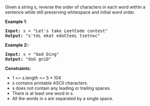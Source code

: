 Given a string s, reverse the order of characters in each word within a sentence while still preserving whitespace and initial word order.

**Example 1**:
<pre>
<b>Input:</b> s = "Let's take LeetCode contest"
<b>Output:</b> "s'teL ekat edoCteeL tsetnoc"
</pre>

**Example 2:**:
<pre>
<b>Input:</b> s = "God Ding"
<b>Output:</b> "doG gniD"
</pre>

**Constraints:**
- 1 <= s.length <= 5 * 104
- s contains printable ASCII characters.
- s does not contain any leading or trailing spaces.
- There is at least one word in s.
- All the words in s are separated by a single space.
